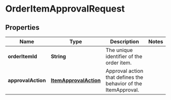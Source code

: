 
# OrderItemApprovalRequest

## Properties
Name | Type | Description | Notes
------------ | ------------- | ------------- | -------------
**orderItemId** | **String** | The unique identifier of the order item. | 
**approvalAction** | [**ItemApprovalAction**](ItemApprovalAction.md) | Approval action that defines the behavior of the ItemApproval. | 



